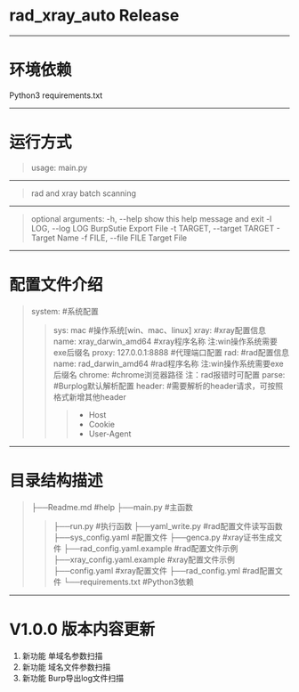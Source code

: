 rad_xray_auto Release
===========================
***
# 环境依赖
Python3
requirements.txt
***
# 运行方式
> usage: main.py
***
> rad and xray batch scanning
***
> optional arguments:
>   -h, --help            show this help message and exit
>   -l LOG, --log LOG     BurpSutie Export File
>   -t TARGET, --target TARGET
                        - Target Name
>   -f FILE, --file FILE  Target File
***
# 配置文件介绍
> system:                                       #系统配置
>>  sys: mac                                    #操作系统[win、mac、linux]
> xray:                                         #xray配置信息
>>  name: xray_darwin_amd64                     #xray程序名称 注:win操作系统需要exe后缀名
>>  proxy: 127.0.0.1:8888                       #代理端口配置
> rad:                                          #rad配置信息
>>  name: rad_darwin_amd64                      #rad程序名称 注:win操作系统需要exe后缀名
>>  chrome:                                     #chrome浏览器路径 注：rad报错时可配置
> parse:                                        #Burplog默认解析配置
>>  header:                                     #需要解析的header请求，可按照格式新增其他header
>>>   - Host
>>>   - Cookie
>>>   - User-Agent
***
# 目录结构描述
> ├──Readme.md                   #help
> ├──main.py                     #主函数
>>    ├──run.py                  #执行函数
>>    ├──yaml_write.py           #rad配置文件读写函数
>>    ├──sys_config.yaml         #配置文件
> ├──genca.py                    #xray证书生成文件
> ├──rad_config.yaml.example     #rad配置文件示例
> ├──xray_config.yaml.example    #xray配置文件示例
> ├──config.yaml                 #xray配置文件
> ├──rad_config.yml              #rad配置文件
> └──requirements.txt            #Python3依赖
***
# V1.0.0 版本内容更新
1. 新功能	 单域名参数扫描
2. 新功能	 域名文件参数扫描
3. 新功能	 Burp导出log文件扫描
